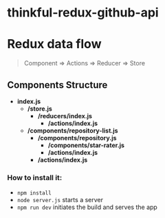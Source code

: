 # thinkful-redux-github-api

# Redux data flow
> Component => Actions => Reducer => Store

## Components Structure
* __index.js__
    * __/store.js__
        * __/reducers/index.js__
            * __/actions/index.js__
    * __/components/repository-list.js__
        * __/components/repository.js__
            * __/components/star-rater.js__
            * __/actions/index.js__
        * __/actions/index.js__

### How to install it:
* `npm install`
* `node server.js` starts a server
* `npm run dev` initiates the build and serves the app